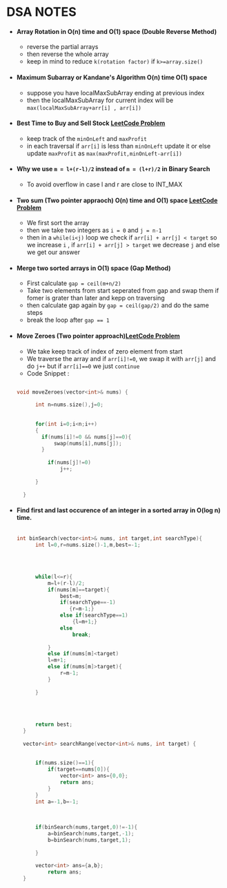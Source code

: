 # DSA NOTES

- #### Array Rotation in O(n) time and O(1) space (Double Reverse Method)
  - reverse the partial arrays
  - then reverse the whole array
  - keep in mind to reduce `k(rotation factor)` if `k>=array.size()` 

- #### Maximum Subarray or Kandane's Algorithm O(n) time O(1) space
  - suppose you have localMaxSubArray ending at previous index
  - then the localMaxSubArray for current index will be `max(localMaxSubArray+arr[i] , arr[i])`

- #### Best Time to Buy and Sell Stock [LeetCode Problem](https://leetcode.com/problems/best-time-to-buy-and-sell-stock/)
  - keep track of the `minOnLeft` and `maxProfit`
  - in each traversal if `arr[i]` is less than `minOnLeft` update it or else update `maxProfit` as `max(maxProfit,minOnLeft-arr[i])`

- #### Why we use `m = l+(r-l)/2` instead of `m = (l+r)/2` in Binary Search
  - To avoid overflow in case l and r are close to INT_MAX

- #### Two sum (Two pointer appraoch) O(n) time and O(1) space [LeetCode Problem](https://leetcode.com/problems/two-sum/)
  -  We first sort the array
  -  then we take two integers as `i = 0` and `j = n-1`
  -  then in a `while(i<j)` loop we check if `arr[i] + arr[j] < target` so we increase `i` , if `arr[i] + arr[j] > target` we decrease `j` and else we get our answer

- #### Merge two sorted arrays in O(1) space (Gap Method)
  - First calculate `gap = ceil(m+n/2)`
  - Take two elements from start seperated from gap and swap them if fomer is grater than later and kepp on traversing
  - then calculate gap again by `gap = ceil(gap/2)` and do the same steps
  - break the loop after `gap == 1`

- #### Move Zeroes (Two pointer approach)[LeetCode Problem](https://leetcode.com/problems/move-zeroes/) 
  - We take keep track of index of zero element from start
  - We traverse the array and if `arr[i]!=0`, we swap it with `arr[j]` and do `j++` but if `arr[i]==0` we just `continue`
  - Code Snippet :
  ```c++
  
  void moveZeroes(vector<int>& nums) {
        
        int n=nums.size(),j=0;
                
        
        for(int i=0;i<n;i++)
        {
          if(nums[i]!=0 && nums[j]==0){
              swap(nums[i],nums[j]);
          }
            
            if(nums[j]!=0)
                j++;
            
        }
        
    }
  ```
- #### Find first and last occurence of an integer in a sorted array in O(log n) time.
  ```c++
  
  int binSearch(vector<int>& nums, int target,int searchType){
        int l=0,r=nums.size()-1,m,best=-1;
        
        
        
        
        while(l<=r){
            m=l+(r-l)/2;
            if(nums[m]==target){
                best=m;
                if(searchType==-1)
                   {r=m-1;}
                else if(searchType==1)
                    {l=m+1;}
                else
                    break;
                
            }
            else if(nums[m]<target)
            l=m+1;
            else if(nums[m]>target){
                r=m-1;
            }
            
        }
        
        
        
        
        return best;
    }
    
    vector<int> searchRange(vector<int>& nums, int target) {
        
        
        if(nums.size()==1){
            if(target==nums[0]){
                vector<int> ans={0,0};
                return ans;
            }
        }
        int a=-1,b=-1;
        
        
        
        if(binSearch(nums,target,0)!=-1){
            a=binSearch(nums,target,-1);
            b=binSearch(nums,target,1);
            
        }
        
        vector<int> ans={a,b};
            return ans;
    }
    
    ```


